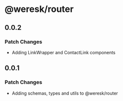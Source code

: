 # @weresk/router

## 0.0.2

### Patch Changes

- Adding LinkWrapper and ContactLink components

## 0.0.1

### Patch Changes

- Adding schemas, types and utils to @weresk/router
